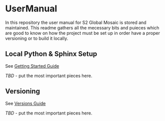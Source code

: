 # UserManual
In this repository the  user manual for S2 Global Mosaic is stored and maintained.
This readme gathers all the mecessary bits and puieces which are good to know on how 
the project must be set up in order have a proper versioning or to build it locally.

## Local Python & Sphinx Setup
See [Getting Started Guide](https://docs.readthedocs.io/en/latest/getting_started.html)
 
*TBD* - put the most important pieces here.


## Versioning
See [Versions Guide](https://docs.readthedocs.io/en/latest/versions.html)

*TBD* - put the most important pieces here.
 
